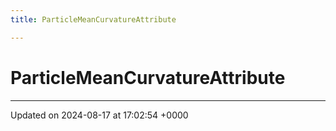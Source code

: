 ```yaml
---
title: ParticleMeanCurvatureAttribute

---
```


# ParticleMeanCurvatureAttribute





-------------------------------

Updated on 2024-08-17 at 17:02:54 +0000